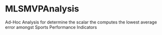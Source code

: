 # MLSMVPAnalysis
Ad-Hoc Analysis for determine the scalar the computes the lowest average error amongst Sports Performance Indicators
